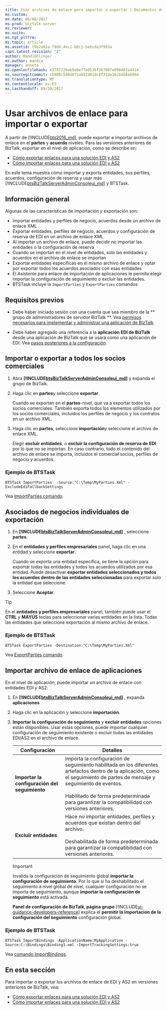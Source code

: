 ```yaml
---
title: Usar archivos de enlace para importar o exportar | Documentos de Microsoft
ms.custom: 
ms.date: 06/08/2017
ms.prod: biztalk-server
ms.reviewer: 
ms.suite: 
ms.tgt_pltfrm: 
ms.topic: article
ms.assetid: f9a2a82a-f8d4-4ec2-b8c1-be6cda3f993a
caps.latest.revision: "2"
author: MandiOhlinger
ms.author: mandia
manager: anneta
ms.openlocfilehash: e3707726eb9e8e77e0536f36700fe098d83ad414
ms.sourcegitcommit: cb908c540d8f1a692d01dc8f313e16cb4b4e696d
ms.translationtype: MT
ms.contentlocale: es-ES
ms.lasthandoff: 09/20/2017
---
```

# <a name="use-binding-files-to-import-or-export"></a>Usar archivos de enlace para importar o exportar

A partir de [!INCLUDE[bts2016_md](../includes/bts2016-md.md)], puede exportar e importar archivos de enlace en el **partes** y **acuerdo** niveles. Para las versiones anteriores de BizTalk, exportar en el nivel de aplicación, como se describe en: 

* [Cómo exportar enlaces para una solución EDI y AS2](../core/how-to-export-bindings-for-an-edi-as2-solution.md)
* [Cómo importar enlaces para una solución EDI y AS2](../core/how-to-import-bindings-for-an-edi-as2-solution.md)

En este tema muestra cómo importar y exporta entidades, sus perfiles, acuerdos, configuración de reserva y usar más [!INCLUDE[btsBizTalkServerAdminConsoleui_md](../includes/btsbiztalkserveradminconsoleui-md.md)] y BTSTask. 

## <a name="overview"></a>Información general

Algunas de las características de importación y exportación son:

* Importar entidades y perfiles de negocio, acuerdos desde un archivo de enlace XML
* Exportar entidades, perfiles de negocio, acuerdos y configuración de reserva de EDI en un archivo de enlace XML
* Al importar un archivo de enlace, puede decidir no importar las entidades o la configuración de reserva
* Cuando se importan en el nivel de entidades, solo las entidades y acuerdos en el archivo de enlace se importan
* Exportar entidades específicas en el mismo archivo de enlace y optar por exportar todos los acuerdos asociados con esas entidades
* El Asistente para enlace de importación de aplicaciones le permite elegir importar la configuración de seguimiento o excluir las entidades.
* BTSTask incluye la `ImportParties` y `ExportParties` comandos 

## <a name="prerequisites"></a>Requisitos previos

* Debe haber iniciado sesión con una cuenta que sea miembro de la ** grupo de administradores de servidor BizTalk **. Vea [permisos necesarios para implementar y administrar una aplicación de BizTalk](../core/permissions-required-for-deploying-and-managing-a-biztalk-application.md).  

* Debe haber agregado una referencia a la **aplicación EDI de BizTalk** desde una aplicación de BizTalk que se usará como una aplicación de EDI. Vea [pasos posteriores a la configuración](../install-and-config-guides/post-configuration-steps-to-optimize-your-environment.md).

## <a name="import-or-export-all-the-trading-partners"></a>Importar o exportar a todos los socios comerciales
1. Abra  **[!INCLUDE[btsBizTalkServerAdminConsoleui_md](../includes/btsbiztalkserveradminconsoleui-md.md)]** y expanda el grupo de BizTalk.
2. Haga clic en **partes**y seleccione **exportar**. 

    Cuando se exportan en el **partes**-nivel, que va a exportar todos los socios comerciales. También exporta todos los elementos utilizados por los socios comerciales, incluidos los perfiles de negocio y los contratos en un archivo XML. 

3. Haga clic en **partes**, seleccione **importación**y seleccione el archivo de enlace XML. 

      Elegir **excluir entidades**, o **excluir la configuración de reserva de EDI** por lo que no se importan. En caso contrario, todo el contenido del archivo de enlace se importa, incluidos el comercial socios, perfiles de negocio y acuerdos.     

### <a name="btstask-example"></a>Ejemplo de BTSTask

`BTSTask ImportParties  -Source:"C:\Temp\MyParties.Xml" -ExcludeEdiFallbackSettings`

Vea [ImportParties comando](../core/importparties-command.md).

    
## <a name="export-individual-partners"></a>Asociados de negocios individuales de exportación
1. En  **[!INCLUDE[btsBizTalkServerAdminConsoleui_md](../includes/btsbiztalkserveradminconsoleui-md.md)]** , seleccione **partes**.
2. En el **entidades y perfiles empresariales** panel, haga clic en una entidad y seleccione **exportar**.

    Cuando se exporta una entidad específica, se tiene la opción para exportar todas las entidades y todos los acuerdos utilizados por esa entidad. Puede desactivar **exportar entidades seleccionados y todos los acuerdos dentro de las entidades seleccionadas** para exportar solo la entidad que seleccione.

3. Seleccione **Aceptar**. 

> [!TIP]
> En el **entidades y perfiles empresariales** panel, también puede usar el **CTRL** y **MAYÚS** teclas para seleccionar varias entidades en la lista. Todas las entidades que seleccione exportación al mismo archivo de enlace.

### <a name="btstask-example"></a>Ejemplo de BTSTask

`BTSTask ExportParties -Destination:"C:\Temp\MyParties.Xml"`

Vea [ExportParties comando](../core/exportparties-command.md).


## <a name="import-application-binding-file"></a>Importar archivo de enlace de aplicaciones

En el nivel de aplicación, puede importar un archivo de enlace con entidades EDI y AS2. 

1. En  **[!INCLUDE[btsBizTalkServerAdminConsoleui_md](../includes/btsbiztalkserveradminconsoleui-md.md)]** , expanda **aplicaciones**
2. Haga clic en la aplicación y seleccione **importación**.
3. **Importar la configuración de seguimiento** y **excluir entidades** opciones están disponibles. Usar estas opciones, puede importar cualquier configuración de seguimiento existente o excluir todas las entidades EDI/AS2 en el archivo de enlace.

    | Configuración | Detalles |
    |---|---|
    |**Importar la configuración del seguimiento** | Importa la configuración de seguimiento habilitada en los diferentes artefactos dentro de la aplicación, como el seguimiento de partes de mensaje y seguimiento de eventos. <br/><br/>Habilitado de forma predeterminada para garantizar la compatibilidad con versiones anteriores. |
    | **Excluir entidades**|Hace no importar entidades, perfiles y acuerdos que existan dentro del archivo. <br/><br/>Deshabilitada de forma predeterminada para garantizar la compatibilidad con versiones anteriores.|

     > [!IMPORTANT] 
     > Invalida la configuración de seguimiento global **importar la configuración de seguimiento**. Por lo que si ha deshabilitado el seguimiento a nivel global de nivel, cualquier configuración no se importa de seguimiento, aunque **importar la configuración de seguimiento** está activada.
     > 
     > **Panel de configuración de BizTalk, página grupo** [!INCLUDE[ui-guidance-developers-reference](../includes/ui-guidance-developers-reference.md)] explica el **permitir la importación de la configuración del seguimiento** configuración global.

### <a name="btstask-example"></a>Ejemplo de BTSTask

`BTSTask ImportBindings -ApplicationName:MyApplication -Source:C:\Bindings\Binding1.xml -ImportTrackingSettings:true`

Vea [comando ImportBindings](../core/importbindings-command.md).

## <a name="in-this-section"></a>En esta sección
Para importar o exportar los archivos de enlace de EDI y AS2 en versiones anteriores de BizTalk, vea: 

* [Cómo exportar enlaces para una solución EDI y AS2](../core/how-to-export-bindings-for-an-edi-as2-solution.md)
* [Cómo importar enlaces para una solución EDI y AS2](../core/how-to-import-bindings-for-an-edi-as2-solution.md)
